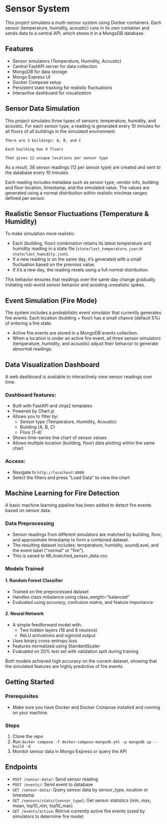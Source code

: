 # Sensor System

This project simulates a multi-sensor system using Docker containers. Each sensor (temperature, humidity, acoustic) runs in its own container and sends data to a central API, which stores it in a MongoDB database.

## Features

- Sensor simulators (Temperature, Humidity, Acoustic)
- Central FastAPI server for data collection
- MongoDB for data storage
- Mongo Express UI
- Docker Compose setup
- Persistent state tracking for realistic fluctuations
- Interactive dashboard for visualization


## Sensor Data Simulation

This project simulates three types of sensors: temperature, humidity, and acoustic. For each sensor type, a reading is generated every 10 minutes for all floors of all buildings in the simulated environment.

    There are 3 buildings: A, B, and C

    Each building has 4 floors

    That gives 12 unique locations per sensor type

As a result, 36 sensor readings (12 per sensor type) are created and sent to the database every 10 minutes.

Each reading includes metadata such as sensor type, vendor info, building and floor location, timestamp, and the simulated value. The values are generated using a normal distribution within realistic min/max ranges defined per sensor.


## Realistic Sensor Fluctuations (Temperature & Humidity)

To make simulation more realistic:

- Each (building, floor) combination retains its latest temperature and humidity reading in a state file (`state/last_temperature.json` or `state/last_humidity.json`).
- If a new reading is on the same day, it’s generated with a small fluctuation based on the previous value.
- If it’s a new day, the reading resets using a full normal distribution.

This behavior ensures that readings over the same day change gradually, imitating real-world sensor behavior and avoiding unrealistic spikes.

## Event Simulation (Fire Mode)

The system includes a probabilistic event simulator that currently generates fire events. Each location (building + floor) has a small chance (default 5%) of entering a fire state.

- Active fire events are stored in a MongoDB events collection.
- When a location is under an active fire event, all three sensor simulators (temperature, humidity, and acoustic) adjust their behavior to generate abnormal readings.

## Data Visualization Dashboard

A web dashboard is available to interactively view sensor readings over time.

### Dashboard features:
- Built with FastAPI and Jinja2 templates
- Powered by Chart.js
- Allows you to filter by:
  - Sensor type (Temperature, Humidity, Acoustic)
  - Building (A, B, C)
  - Floor (1–4)
- Shows time-series line chart of sensor values
- Allows multiple location (building, floor) data plotting within the same chart

### Access:
- Navigate to `http://localhost:8000`  
- Select the filters and press "Load Data" to view the chart

## Machine Learning for Fire Detection

A basic machine learning pipeline has been added to detect fire events based on sensor data.

### Data Preprocessing
- Sensor readings from different simulators are matched by building, floor, and approximate timestamp to form a combined dataset.
- The resulting dataset includes: temperature, humidity, soundLevel, and the event label ("normal" or "fire").
- This is saved to ML/matched_sensor_data.csv.

### Models Trained

#### 1. Random Forest Classifier
- Trained on the preprocessed dataset
- Handles class imbalance using class_weight="balanced"
- Evaluated using accuracy, confusion matrix, and feature importance

#### 2. Neural Network
- A simple feedforward model with:
  - Two hidden layers (16 and 8 neurons)
  - ReLU activations and sigmoid output
- Uses binary cross-entropy loss
- Features normalized using StandardScaler
- Evaluated on 20% test set with validation split during training

Both models achieved high accuracy on the current dataset, showing that the simulated features are highly predictive of fire events.

## Getting Started

### Prerequisites
- Make sure you have Docker and Docker Compose installed and running on your machine.

### Steps
1. Clone the repo
2. Run `docker compose -f docker-compose-mongodb.yml -p mongodb up --build -d`
3. Monitor sensor data in Mongo Express or query the API

## Endpoints

- `POST /sensor-data/`: Send sensor reading
- `POST /events/`: Send event to database
- `GET /sensor-data/`: Query sensor data by sensor_type, location or timestamp
- `GET /sensors/stats/{sensor_type}`: Get sensor statistics (min, max, mean, top10_min, top10_max)
- `GET /events/active`: Retrive currently active fire events (used by simulators to determine fire mode)
